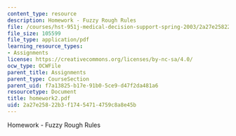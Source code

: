 ```yaml
---
content_type: resource
description: Homework - Fuzzy Rough Rules
file: /courses/hst-951j-medical-decision-support-spring-2003/2a27e25822b3f17454714759c8a8e45b_homework2.pdf
file_size: 105599
file_type: application/pdf
learning_resource_types:
- Assignments
license: https://creativecommons.org/licenses/by-nc-sa/4.0/
ocw_type: OCWFile
parent_title: Assignments
parent_type: CourseSection
parent_uid: f7a13825-b17e-91b0-5ce9-d47f2da481a6
resourcetype: Document
title: homework2.pdf
uid: 2a27e258-22b3-f174-5471-4759c8a8e45b
---
```

Homework - Fuzzy Rough Rules